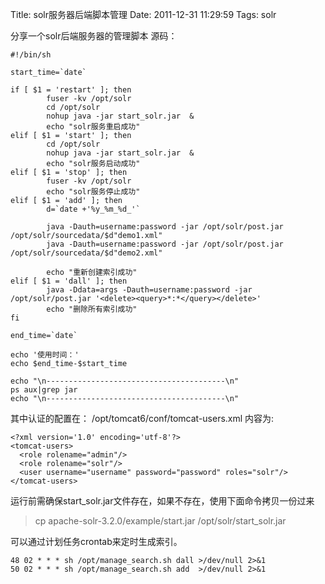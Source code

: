 Title: solr服务器后端脚本管理
Date: 2011-12-31 11:29:59
Tags: solr


分享一个solr后端服务器的管理脚本 源码： 
    
    
    #!/bin/sh
    
    start_time=`date`
    
    if [ $1 = 'restart' ]; then
            fuser -kv /opt/solr
            cd /opt/solr
            nohup java -jar start_solr.jar  &
            echo "solr服务重启成功"
    elif [ $1 = 'start' ]; then
            cd /opt/solr
            nohup java -jar start_solr.jar  &
            echo "solr服务启动成功"
    elif [ $1 = 'stop' ]; then
            fuser -kv /opt/solr
            echo "solr服务停止成功"
    elif [ $1 = 'add' ]; then
            d=`date +'%y_%m_%d_'`
    
            java -Dauth=username:password -jar /opt/solr/post.jar /opt/solr/sourcedata/$d"demo1.xml"
            java -Dauth=username:password -jar /opt/solr/post.jar /opt/solr/sourcedata/$d"demo2.xml"
    
            echo "重新创建索引成功"
    elif [ $1 = 'dall' ]; then
            java -Ddata=args -Dauth=username:password -jar /opt/solr/post.jar '<delete><query>*:*</query></delete>'
            echo "删除所有索引成功"
    fi
    
    end_time=`date`
    
    echo '使用时间：'
    echo $end_time-$start_time
    
    echo "\n----------------------------------------\n"
    ps aux|grep jar
    echo "\n----------------------------------------\n"

其中认证的配置在： /opt/tomcat6/conf/tomcat-users.xml 内容为: 
    
    
    <?xml version='1.0' encoding='utf-8'?>
    <tomcat-users>
      <role rolename="admin"/>
      <role rolename="solr"/>
      <user username="username" password="password" roles="solr"/>
    </tomcat-users>

运行前需确保start_solr.jar文件存在，如果不存在，使用下面命令拷贝一份过来 

> cp apache-solr-3.2.0/example/start.jar /opt/solr/start_solr.jar

可以通过计划任务crontab来定时生成索引。 
    
    
    48 02 * * * sh /opt/manage_search.sh dall >/dev/null 2>&1
    50 02 * * * sh /opt/manage_search.sh add  >/dev/null 2>&1